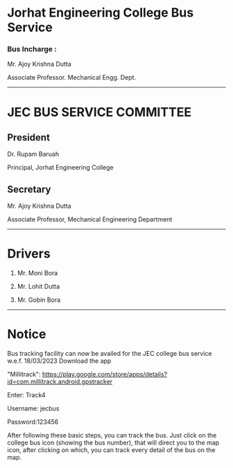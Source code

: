 # Jorhat Engineering College Bus Service

### Bus Incharge :

Mr. Ajoy Krishna Dutta

Associate Professor. Mechanical Engg. Dept.


---


# JEC BUS SERVICE COMMITTEE

## President

Dr. Rupam Baruah

Principal, Jorhat Engineering College

## Secretary

Mr. Ajoy Krishna Dutta

Associate Professor, Mechanical Engineering Department


---


# Drivers

1. Mr. Moni Bora

2. Mr. Lohit Dutta

3. Mr. Gobin Bora

---


# Notice

Bus tracking facility can now be availed for the JEC college bus service w.e.f. 18/03/2023
Download the app 

"Millitrack": https://play.google.com/store/apps/details?id=com.millitrack.android.gpstracker

Enter: Track4

Username: jecbus


Password:123456


After following these basic steps, you can track the bus. Just click on the college bus icon (showing the bus number), that will direct you to the map icon, after clicking on which, you can track every detail of the bus on the map.
